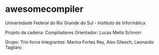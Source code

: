 # awesomecompiler
Universidade Federal do Rio Grande do Sul - Instituto de Informática

Projeto da cadeira: Compiladores
Orientador: Lucas Mello Schnorr

Grupo: Trio force
Integrantes: Marina Fortes Rey, Alex Gliesch, Leonardo Tagliaro
